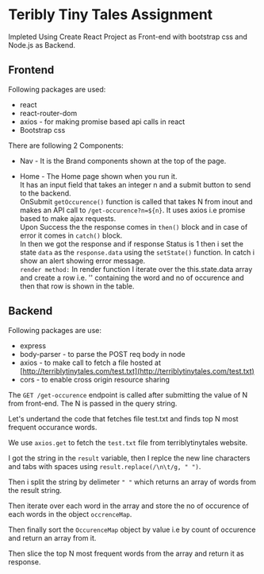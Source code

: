 # Teribly Tiny Tales Assignment
Impleted Using Create React Project as Front-end with bootstrap css and Node.js as Backend.






## Frontend
Following packages are used:
* react
* react-router-dom
* axios - for making promise based api calls in react
* Bootstrap css

There are following 2 Components:
* Nav -
It is the Brand components shown at the top of the page.

* Home -
The Home page shown when you run it. <br/>
It has an input field that takes an integer n and a submit button to send to the backend.<br/>
OnSubmit ```getOccurence()``` function is called that takes N from inout and makes an API call to ```/get-occurence?n=${n}```. It uses axios i.e promise based to make ajax requests.</br>
Upon Success the the response comes in ```then()``` block and in case of error it comes in ```catch()``` block.<br/>
In then we got the response and if response Status is 1 then i set the state ```data``` as the ```response.data``` using the ```setState()``` function.
In catch i show an alert showing error message.<br/>
```render method:```
In render function I iterate over the this.state.data array and create a row i.e. '<tr>' containing the word and no of occurence and then that row is shown in the table.

## Backend
Following packages are use:
* express
* body-parser - to parse the POST req body in node
* axios - to make call to fetch a file hosted at [http://terriblytinytales.com/test.txt](http://terriblytinytales.com/test.txt)
* cors - to enable cross origin resource sharing

The ```GET /get-occurence``` endpoint is called after submitting the value of N from front-end. The N is passed in the query string.

Let's undertand the code that fetches file test.txt and finds top N most frequent occurance words.

We use ```axios.get``` to fetch the ```test.txt``` file from terriblytinytales website.

I got the string in the ```result``` variable, then I replce the new line characters and tabs with spaces using ```result.replace(/\n\t/g, " ")```.

Then i split the string by delimeter ```" "``` which returns an array of words from the result string.

Then iterate over each word in the array and store the no of occurence of each words in the object ```occrenceMap```.

Then finally sort the ```OccurenceMap``` object by value i.e by count of occurence and return an array from it.

Then slice the top N most frequent words from the array and return it as response.


